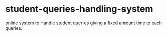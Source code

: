 # student-queries-handling-system
online system to handle student queries giving a fixed amount time to each queries.
